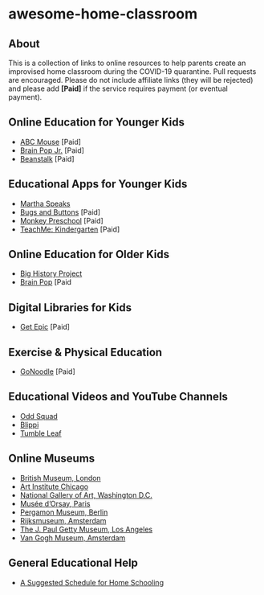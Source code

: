 # awesome-home-classroom

## About 
This is a collection of links to online resources to help parents create an improvised home classroom during the COVID-19 quarantine.
Pull requests are encouraged.  Please do not include affiliate links (they will be rejected) and please add **[Paid]** if the service requires payment (or eventual payment).

## Online Education for Younger Kids
* [ABC Mouse](https://www.abcmouse.com) [Paid]
* [Brain Pop Jr.](https://jr.brainpop.com/) [Paid]
* [Beanstalk](https://beanstalk.co/) [Paid]

## Educational Apps for Younger Kids
* [Martha Speaks](https://pbskids.org/martha/mobile/index.html)
* [Bugs and Buttons](https://apps.apple.com/us/app/bugs-and-buttons/id446031868) [Paid]
* [Monkey Preschool](http://monkeypreschool.com/) [Paid]
* [TeachMe: Kindergarten](https://www.commonsensemedia.org/app-reviews/teachme-kindergarten) [Paid]
  
## Online Education for Older Kids
* [Big History Project](https://school.bighistoryproject.com/bhplive)
* [Brain Pop](https://www.brainpop.com/) [Paid

## Digital Libraries for Kids
* [Get Epic](https://www.getepic.com) [Paid]

## Exercise & Physical Education 
* [GoNoodle](https://www.gonoodle.com/) [Paid]

## Educational Videos and YouTube Channels
* [Odd Squad](https://pbskids.org/oddsquad/)
* [Blippi](https://www.youtube.com/channel/UC5PYHgAzJ1wLEidB58SK6Xw)
* [Tumble Leaf](https://www.amazon.com/gp/video/detail/B00CBLOXTU/ref=atv_dp_share_cu_r)

## Online Museums
* [British Museum, London](https://britishmuseum.withgoogle.com/)
* [Art Institute Chicago](https://www.artic.edu/collection)
* [National Gallery of Art, Washington D.C.](https://artsandculture.google.com/partner/national-gallery-of-art-washington-dc?hl=en)
* [Musée d’Orsay, Paris](https://artsandculture.google.com/partner/musee-dorsay-paris?hl=en)
* [Pergamon Museum, Berlin](https://artsandculture.google.com/entity/pergamon/m05tcm?hl=en)
* [Rijksmuseum, Amsterdam](https://artsandculture.google.com/streetview/rijksmuseum/iwH5aYGoPwSf7g?hl=en&sv_lng=4.885283712508563&sv_lat=52.35984312584405&sv_h=311.1699875145569&sv_p=-5.924133903625474&sv_pid=fOVcUXQW2wpRf33iUmxEfg&sv_z=1)
* [The J. Paul Getty Museum, Los Angeles](https://artsandculture.google.com/partner/the-j-paul-getty-museum?hl=en)
* [Van Gogh Museum, Amsterdam](https://artsandculture.google.com/partner/van-gogh-museum?hl=en)

## General Educational Help
* [A Suggested Schedule for Home Schooling](/images/daily-schedule.jpg)
